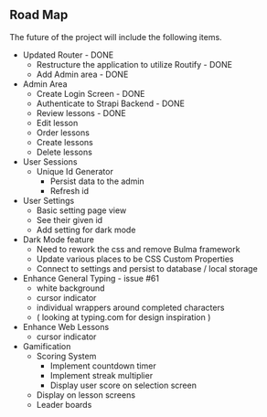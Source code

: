 ## Road Map

The future of the project will include the following items.

* Updated Router - DONE
  * Restructure the application to utilize Routify - DONE
  * Add Admin area - DONE
* Admin Area
  * Create Login Screen - DONE
  * Authenticate to Strapi Backend - DONE
  * Review lessons - DONE
  * Edit lesson
  * Order lessons
  * Create lessons
  * Delete lessons
* User Sessions
  * Unique Id Generator
    * Persist data to the admin
    * Refresh id
* User Settings
  * Basic setting page view
  * See their given id
  * Add setting for dark mode
* Dark Mode feature
  * Need to rework the css and remove Bulma framework
  * Update various places to be CSS Custom Properties
  * Connect to settings and persist to database / local storage
* Enhance General Typing - issue #61
  * white background
  * cursor indicator
  * individual wrappers around completed characters
  * ( looking at typing.com for design inspiration )
* Enhance Web Lessons
  * cursor indicator
* Gamification
  * Scoring System
    * Implement countdown timer
    * Implement streak multiplier
    * Display user score on selection screen
  * Display on lesson screens
  * Leader boards

